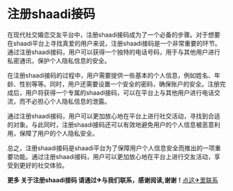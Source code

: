 # 注册shaadi接码

在现代社交婚恋交友平台中，注册shaadi接码成为了一个必备的步骤。对于想要在shaadi平台上寻找真爱的用户来说，注册shaadi接码是一个非常重要的环节。通过注册shaadi接码，用户可以获得一个独特的电话号码，用于与其他用户进行私密通讯，保护个人隐私信息的安全。

在注册shaadi接码的过程中，用户需要提供一些基本的个人信息，例如姓名、年龄、性别等等。同时，用户还需要设置一个安全的密码，确保账户的安全。注册完成后，用户将获得一个专属的shaadi接码，可以在平台上与其他用户进行电话交流，而不必担心个人隐私信息的泄露。

通过注册shaadi接码，用户可以更加放心地在平台上进行社交活动，寻找到合适的对象。与此同时，注册shaadi接码还可以有效地避免用户的个人信息被恶意利用，保障了用户的个人隐私安全。

总之，注册shaadi接码是shaadi平台为了保障用户个人信息安全而推出的一项重要功能。通过注册shaadi接码，用户可以更加放心地在平台上进行交友活动，享受到更好的社交体验。

**更多 关于注册shaadi接码 请通过✈与我们联系，感谢阅读,谢谢！**[点这✈里联系](https://c.k02.cc)